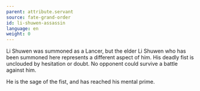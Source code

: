 ```yaml
---
parent: attribute.servant
source: fate-grand-order
id: li-shuwen-assassin
language: en
weight: 0
---
```


Li Shuwen was summoned as a Lancer, but the elder Li Shuwen who has been summoned here represents a different aspect of him. His deadly fist is unclouded by hesitation or doubt. No opponent could survive a battle against him.

He is the sage of the fist, and has reached his mental prime.
